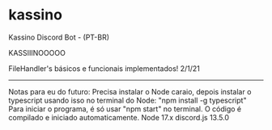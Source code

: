 # kassino
Kassino Discord Bot - (PT-BR)

KASSIIINOOOOO

FileHandler's básicos e funcionais implementados! 2/1/21

---
Notas para eu do futuro:
Precisa instalar o Node caraio, depois instalar o typescript usando isso no terminal do Node: "npm install -g typescript"
Para iniciar o programa, é só usar "npm start" no terminal. O código é compilado e iniciado automaticamente.
Node 17.x
discord.js 13.5.0